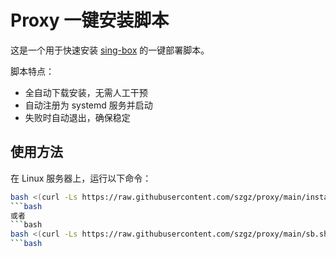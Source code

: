 # Proxy 一键安装脚本

这是一个用于快速安装 [sing-box](https://github.com/SagerNet/sing-box) 的一键部署脚本。

脚本特点：
- 全自动下载安装，无需人工干预
- 自动注册为 systemd 服务并启动
- 失败时自动退出，确保稳定

## 使用方法

在 Linux 服务器上，运行以下命令：

```bash
bash <(curl -Ls https://raw.githubusercontent.com/szgz/proxy/main/install.sh)
```bash
或者
```bash
bash <(curl -Ls https://raw.githubusercontent.com/szgz/proxy/main/sb.sh)
```bash

